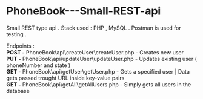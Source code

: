 # PhoneBook---Small-REST-api
Small REST type api . Stack used : PHP , MySQL . Postman is used for testing .

Endpoints : </br>
<b>POST -</b> PhoneBook\api\createUser\createUser.php  - Creates new user </br>
<b>PUT -</b> PhoneBook\api\updateUser\updateUser.php - Updates existing user ( phoneNumber and state ) </br>
<b>GET -</b> PhoneBook\api\getUser\getUser.php - Gets a specified user | Data gets passed trought URL inside key-value pairs  </br>
<b>GET -</b> PhoneBook\api\getAll\getAllUsers.php - Simply gets all users in the database </br>
